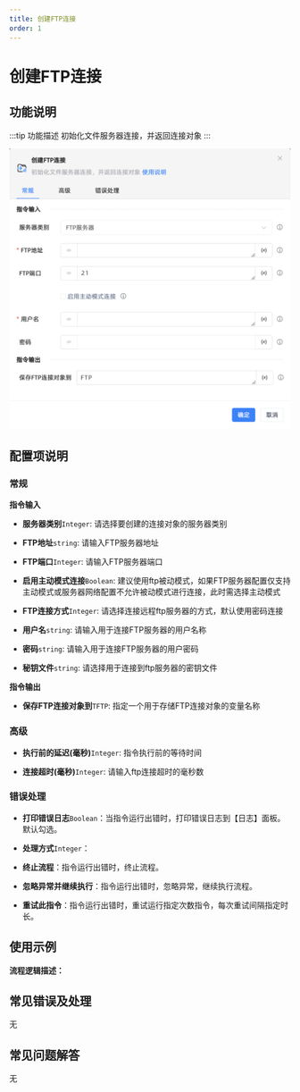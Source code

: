 ```yaml
---
title: 创建FTP连接
order: 1
---
```


# 创建FTP连接

## 功能说明

:::tip 功能描述
初始化文件服务器连接，并返回连接对象
:::

![创建FTP连接](../../../assets/创建FTP连接_command.png)

## 配置项说明

### 常规

**指令输入**

- **服务器类别**`Integer`: 请选择要创建的连接对象的服务器类别

- **FTP地址**`string`: 请输入FTP服务器地址

- **FTP端口**`Integer`: 请输入FTP服务器端口

- **启用主动模式连接**`Boolean`: 建议使用ftp被动模式，如果FTP服务器配置仅支持主动模式或服务器网络配置不允许被动模式进行连接，此时需选择主动模式

- **FTP连接方式**`Integer`: 请选择连接远程ftp服务器的方式，默认使用密码连接

- **用户名**`string`: 请输入用于连接FTP服务器的用户名称

- **密码**`string`: 请输入用于连接FTP服务器的用户密码

- **秘钥文件**`string`: 请选择用于连接到ftp服务器的密钥文件


**指令输出**

- **保存FTP连接对象到**`TFTP`: 指定一个用于存储FTP连接对象的变量名称

### 高级

- **执行前的延迟(毫秒)**`Integer`: 指令执行前的等待时间

- **连接超时(毫秒)**`Integer`: 请输入ftp连接超时的毫秒数

### 错误处理

- **打印错误日志**`Boolean`：当指令运行出错时，打印错误日志到【日志】面板。默认勾选。

- **处理方式**`Integer`：

 - **终止流程**：指令运行出错时，终止流程。

 - **忽略异常并继续执行**：指令运行出错时，忽略异常，继续执行流程。

 - **重试此指令**：指令运行出错时，重试运行指定次数指令，每次重试间隔指定时长。

## 使用示例

**流程逻辑描述：** 

## 常见错误及处理

无

## 常见问题解答

无

